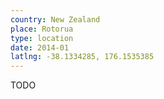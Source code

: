 ```yaml
---
country: New Zealand
place: Rotorua
type: location
date: 2014-01
latlng: -38.1334285, 176.1535385
---
```


TODO
